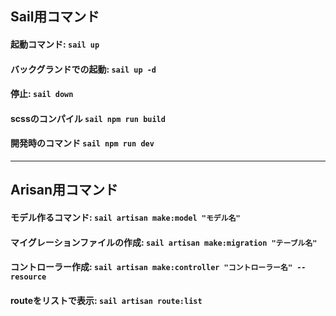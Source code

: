 ## Sail用コマンド

#### 起動コマンド: ```sail up```
#### バックグランドでの起動: ```sail up -d```

#### 停止: ```sail down```

#### scssのコンパイル ```sail npm run build```
#### 開発時のコマンド ```sail npm run dev```

---
## Arisan用コマンド

#### モデル作るコマンド: ```sail artisan make:model "モデル名"```
#### マイグレーションファイルの作成: ```sail artisan make:migration "テーブル名"```
#### コントローラー作成: ```sail artisan make:controller "コントローラー名" --resource```
#### routeをリストで表示: ```sail artisan route:list```

